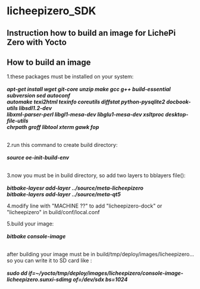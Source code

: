 # licheepizero_SDK

## Instruction how to build an image for LichePi Zero with Yocto

## How to build an image

1.these packages must be installed on your system:<br>
	<br>
	***apt-get install wget git-core unzip make gcc g++ build-essential subversion sed autoconf<br> 
	automake texi2html texinfo coreutils diffstat python-pysqlite2 docbook-utils libsdl1.2-dev <br>
	libxml-parser-perl libgl1-mesa-dev libglu1-mesa-dev xsltproc desktop-file-utils <br>
	chrpath groff libtool xterm gawk fop***<br>
<br>

2.run this command to create build directory:<br>
	<br>
	***source oe-init-build-env***<br>
<br>

3.now you must be in build directory, so add two layers to bblayers file(): <br>
<br>
	***bitbake-layesr add-layer ../source/meta-licheepizero<br>
	   bitbake-layers add-layer ../source/meta-qt5***
<br>

4.modify line with "MACHINE ??" to add "licheepizero-dock" or "licheepizero" in build/conf/local.conf
<br>

5.build your image:<br>
	<br>
	***bitbake console-image***<br>
<br>

after building your image must be in build/tmp/deploy/images/licheepizero...
so you can write it to SD card like :
<br>
<br>
***sudo dd if=~/yocto/tmp/deploy/images/licheepizero/console-image-licheepizero.sunxi-sdimg of=/dev/sdx bs=1024***
<br>
